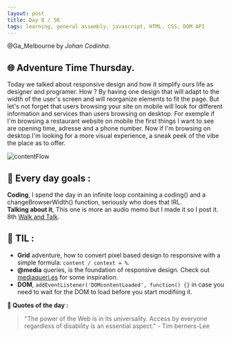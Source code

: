 ```yaml
---
layout: post
title: Day 8 / 56
tags: learning, general assembly, javascript, HTML, CSS, DOM API
---
```

@Ga_Melbourne by *Johan Codinha*.

## :globe_with_meridians: Adventure Time Thursday.  

Today we talked about responsive design and how it simplify ours life as designer and programer. How ? By having one design that will adapt to the width of the user's screen and will reorganize elements to fit the page. But let's not forget that users browsing your site on mobile will look for different information and services than users browsing on desktop. For exemple if I'm browsing a restaurant website on mobile the first things I want to see are opening time, adresse and a phone number. Now if I'm browsing on desktop I'm looking for a more visual experience, a sneak peek of the vibe the place as to offer.  

![contentFlow](contentWater.jpg)  

## :dart: Every day goals :  

**Coding**, I spend the day in an infinite loop containing a coding() and a  changeBrowserWidth() function, seriously who does that IRL.  
**Talking about it**, This one is more an audio memo but I made it so I post it. 8th [Walk and Talk](https://soundcloud.com/johan-c-819300950/walk-and-talk-day-7-58).  

## :book: TIL :
- **Grid** adventure, how to convert pixel based design to responsive with a simple formula: `content / context = %`.  
- **@media** queries, is the foundation of responsive design. Check out [mediaqueri.es](http://mediaqueri.es) for some inspiration.  
- **DOM**, `addEventListener('DOMcontentLoaded', function() {}` in case you need to wait for the DOM to load before you start modifiing it.  

**:shell: Quotes of the day :**  

>"The power of the Web is in its universality. Access by everyone regardless of disability is an essential aspect." - Tim berners-Lee